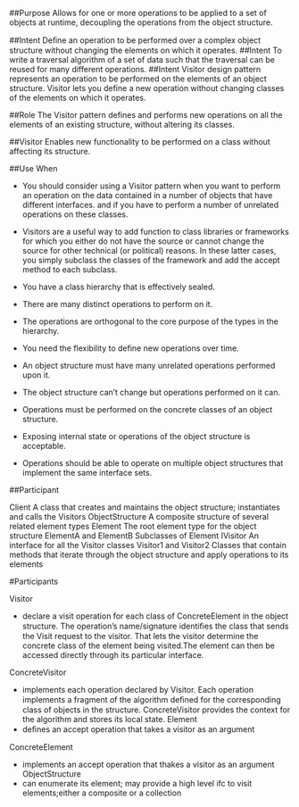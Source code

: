 ##Purpose
	Allows for one or more operations to be applied to a set of objects at runtime, decoupling the operations from the object structure.
	
##Intent
	Deﬁne an operation to be performed over a complex object structure without changing the elements on which it operates.
##Intent
	To write a traversal algorithm of a set of data such that the traversal can be reused for many different operations.
##Intent
	Visitor design pattern represents an operation to be performed on the elements of an object structure. Visitor lets you define a new operation without changing classes of the elements on which it operates.

##Role
	The Visitor pattern defines and performs new operations on all the elements of an existing structure, without altering its classes.

##Visitor
	Enables new functionality to be performed on a class without affecting its structure.
	
##Use When
+	You should consider using a Visitor pattern when you want to perform an operation on the data contained in a number of objects that have different interfaces. and if you have to perform a number of unrelated operations on these classes.
+	Visitors are a useful way to add function to class libraries or frameworks for which you either do not have the source or cannot change the source for other technical (or political) reasons. In these latter cases, you simply subclass the classes of the framework and add the accept method to each subclass.

+	You have a class hierarchy that is effectively sealed.
+	There are many distinct operations to perform on it.
+	The operations are orthogonal to the core purpose of the types in the hierarchy.
+	You need the flexibility to define new operations over time.
+	An object structure must have many unrelated operations performed upon it.
+	The object structure can’t change but operations performed on it can.
+	Operations must be performed on the concrete classes of an object structure.
+	Exposing internal state or operations of the object structure is acceptable.
+	Operations should be able to operate on multiple object structures that implement the same interface sets.


##Participant

Client
	A class that creates and maintains the object structure; instantiates and calls the Visitors
ObjectStructure
	A composite structure of several related element types
Element
	The root element type for the object structure
ElementA and ElementB
	Subclasses of Element
IVisitor
	An interface for all the Visitor classes
Visitor1 and Visitor2
	Classes that contain methods that iterate through the object structure and apply operations to its elements

#Participants

Visitor
+	declare a visit operation for each class of ConcreteElement in the object structure. The operation’s name/signature identiﬁes the class that sends the Visit request to the visitor. That lets the visitor determine the concrete class of the element being visited.The element can then be accessed directly through its particular interface.

ConcreteVisitor
+	implements each operation declared by Visitor. Each operation implements a fragment of the algorithm deﬁned for the corresponding class of objects in the structure. ConcreteVisitor provides the context for the algorithm and stores its local state.
Element
+	deﬁnes an accept operation that takes a visitor as an argument

ConcreteElement
+	implements an accept operation that thakes a visitor as an argument
ObjectStructure
+	can enumerate its element; may provide a high level ifc to visit elements;either a composite or a collection